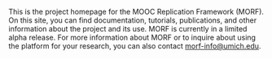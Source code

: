 This is the project homepage for the MOOC Replication Framework (MORF). On this site, you can find documentation, tutorials, publications, and other information about the project and its use. MORF is currently in a limited alpha release. For more information about MORF or to inquire about using the platform for your research, you can also contact morf-info@umich.edu.


